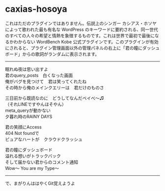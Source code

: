 caxias-hosoya
=============

これはただのプラグインではありません。伝説上のシンガー カシアス・ホソヤによって歌われた最も有名な WordPress のキーワードに要約される、同一世代のすべての人々の希望と情熱を象徴するものです。これは世界で最初で最後になるかわからない WordBench Kobe 公式プラグインです。このプラグインが有効にされると、プラグイン管理画面以外の管理パネルの右上に「君の瞳にダッシュボード」からの歌詞がランダムに表示されます。

---------------------------------------

眠れぬ夜は思い出すよ  
君のquery_posts　白くなった画面  
俺がバグを見つけて　君は笑ってくれたね  
その時から俺のメインクエリーは　君だけのものさ

三日前から既読なのに　どうしてなんだベイべ〜♫  
（それLINEですやんほそやん）  
meta_queryが動かない  
夕暮れ時のRAINY DAYS

君の笑顔にAccess  
404 Not foundで  
ピュアなハートが　クラウドクラッシュ

君の瞳にダッシュボード  
溢れる想いがトラックバック  
そして届かない君からのコメント通知  
Wow〜 You are my Type〜  

---------------------------------------

で、まがりんははやくGit覚えようよ